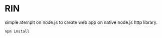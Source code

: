 # RIN

simple atemplt on node.js to create web app on native node.js http library.

```shell
npm install
```
